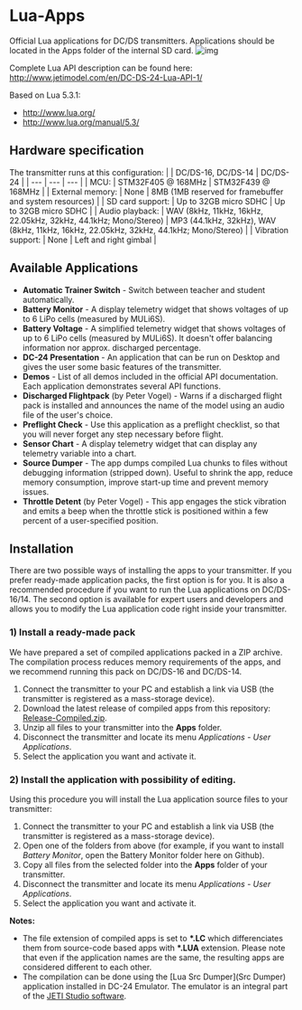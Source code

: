 # Lua-Apps
Official Lua applications for DC/DS transmitters. Applications should be located in the Apps folder of the internal SD card.
![img](http://www.jetimodel.com/files/photo-thumb/DSCN7506.jpg)



Complete Lua API description can be found here: http://www.jetimodel.com/en/DC-DS-24-Lua-API-1/

Based on Lua 5.3.1:
- http://www.lua.org/
- http://www.lua.org/manual/5.3/


## Hardware specification
The transmitter runs at this configuration:
|  | DC/DS-16, DC/DS-14 | DC/DS-24 |
| --- | --- | --- | 
| MCU: | STM32F405 @ 168MHz | STM32F439 @ 168MHz |
| External memory: | None | 8MB (1MB reserved for framebuffer and system resources) |
| SD card support: | Up to 32GB micro SDHC  | Up to 32GB micro SDHC |
| Audio playback: | WAV (8kHz, 11kHz, 16kHz, 22.05kHz, 32kHz, 44.1kHz; Mono/Stereo) | MP3 (44.1kHz, 32kHz), WAV (8kHz, 11kHz, 16kHz, 22.05kHz, 32kHz, 44.1kHz; Mono/Stereo) |
| Vibration support: | None | Left and right gimbal |


## Available Applications
 - **Automatic Trainer Switch** - Switch between teacher and student automatically. 
 - **Battery Monitor** - A display telemetry widget that shows voltages of up to 6 LiPo cells (measured by MULi6S).
 - **Battery Voltage** - A simplified telemetry widget that shows voltages of up to 6 LiPo cells (measured by MULi6S). It doesn't offer balancing information nor approx. discharged percentage.
 - **DC-24 Presentation** - An application that can be run on Desktop and gives the user some basic features of the transmitter.
 - **Demos** - List of all demos included in the official API documentation. Each application demonstrates several API functions.
 - **Discharged Flightpack** (by Peter Vogel) - Warns if a discharged flight pack is installed and announces the name of the model using an audio file of the user's choice.  
 - **Preflight Check** - Use this application as a preflight checklist, so that you will never forget any step necessary before flight.  
 - **Sensor Chart** - A display telemetry widget that can display any telemetry variable into a chart.  
 - **Source Dumper** - The app dumps compiled Lua chunks to files without debugging information (stripped down). Useful to shrink the app, reduce memory consumption, improve start-up time and prevent memory issues. 
 - **Throttle Detent** (by Peter Vogel) - This app engages the stick vibration and emits a beep when the throttle stick is positioned within a few percent of a user-specified position. 

##  Installation
There are two possible ways of installing the apps to your transmitter. If you prefer ready-made application packs, the first option is for you. It is also a recommended procedure if you want to run the Lua applications on DC/DS-16/14. 
The second option is available for expert users and developers and allows you to modify the Lua application code right inside your transmitter.  

### 1) Install a ready-made pack
We have prepared a set of compiled applications packed in a ZIP archive. The compilation process reduces memory requirements of the apps, and we recommend running this pack on DC/DS-16 and DC/DS-14.
1. Connect the transmitter to your PC and establish a link via USB (the transmitter is registered as a mass-storage device).
2. Download the latest release of compiled apps from this repository: [Release-Compiled.zip](Release-Compiled.zip).
3. Unzip all files to your transmitter into the **Apps** folder.
4. Disconnect the transmitter and locate its menu *Applications - User Applications*.
5. Select the application you want and activate it.

### 2) Install the application with possibility of editing.
Using this procedure you will install the Lua application source files to your transmitter:
1. Connect the transmitter to your PC and establish a link via USB (the transmitter is registered as a mass-storage device).
2. Open one of the folders from above (for example, if you want to install *Battery Monitor*, open the Battery Monitor folder here on Github).
3. Copy all files from the selected folder into the **Apps** folder of your transmitter.
4. Disconnect the transmitter and locate its menu *Applications - User Applications*.
5. Select the application you want and activate it.


**Notes:**
- The file extension of compiled apps is set to **\*.LC** which differenciates them from source-code based apps with **\*.LUA** extension. Please note that even if the application names are the same, the resulting apps are considered different to each other.  
- The compilation can be done using the [Lua Src Dumper](Src Dumper) application installed in DC-24 Emulator. The emulator is an integral part of the [JETI Studio software](http://www.jetimodel.com/en/JETI-Studio-2/).